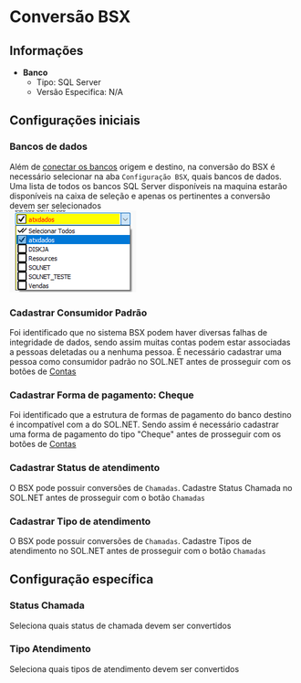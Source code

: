 # Conversão BSX  
## Informações  
- **Banco**  
    - Tipo: SQL Server  
    - Versão Especifica: N/A  
  
## Configurações iniciais  
### Bancos de dados  
Além de [conectar os bancos](./Conectar%20bancos.md) origem e destino, na conversão do BSX é necessário selecionar na aba `Configuração BSX`, quais bancos de dados. Uma lista de todos os bancos SQL Server disponíveis na maquina estarão disponíveis na caixa de seleção e apenas os pertinentes a conversão devem ser selecionados  
![BSXBancos.png](./Imagens/BSXBancos.png)  
  
### Cadastrar Consumidor Padrão  
Foi identificado que no sistema BSX podem haver diversas falhas de integridade de dados, sendo assim muitas contas podem estar associadas a pessoas deletadas ou a nenhuma pessoa. É necessário cadastrar uma pessoa como consumidor padrão no SOL.NET antes de prosseguir com os botões de [Contas](./Contas.md)  
  
### Cadastrar Forma de pagamento: Cheque  
Foi identificado que a estrutura de formas de pagamento do banco destino é incompatível com a do SOL.NET. Sendo assim é necessário cadastrar uma forma de pagamento do tipo "Cheque" antes de prosseguir com os botões de [Contas](./Contas.md)  
  
### Cadastrar Status de atendimento  
O BSX pode possuir conversões de `Chamadas`. Cadastre Status Chamada no SOL.NET antes de prosseguir com o botão `Chamadas`  
  
### Cadastrar Tipo de atendimento  
O BSX pode possuir conversões de `Chamadas`. Cadastre Tipos de atendimento no SOL.NET antes de prosseguir com o botão `Chamadas`  
## Configuração específica  
  
### Status Chamada  
Seleciona quais status de chamada devem ser convertidos  
  
### Tipo Atendimento  
Seleciona quais tipos de atendimento devem ser convertidos